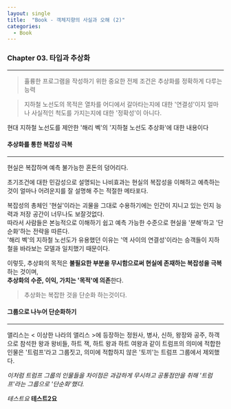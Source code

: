 ```yaml
---
layout: single
title:  "Book - 객체지향의 사실과 오해 (2)"
categories:
  - Book
---
```


### Chapter 03. 타입과 추상화

---

> 휼륭한 프로그램을 작성하기 위한 중요한 전제 조건은 추상화를 정확하게 다루는 능력

> 지하철 노선도의 목적은 열차를 어디에서 갈아타는지에 대한 '연결성'이지
> 얼마나 사실적인 척도를 가지는지에 대한 '정확성'이 아니다.

현대 지하철 노선도를 제안한 '해리 벡'의 '지하철 노선도 추상화'에 대한 내용이다

#### 추상화를 통한 복잡성 극복

---

현실은 복잡하며 예측 불가능한 혼돈의 덩어리다.

초기조건에 대한 민감성으로 설명되는 나비효과는 현실의 복잡성을 이해하고 예측하는 것이 얼마나 어려운지를 잘 설명해 주는 적절한 메타포다.

복잡성의 총체인 '현실'이라는 괴물을 그대로 수용하기에는 인간이 지니고 있는 인지 능력과 저장 공간이 너무나도 보잘것없다.  
따라서 사람들은 본능적으로 이해하기 쉽고 예측 가능한 수준으로 현실을 '분해'하고 '단순화'하는 전략을 따른다.  
'해리 벡'의 지하철 노선도가 유용했던 이유는 '역 사이의 연결성'이라는 승객들이 지하철을 바라보는 모델과 일치했기 때문이다.

이렇듯, 추상화의 목적은 **불필요한 부분을 무시함으로써 현실에 존재하는 복잡성을 극복**하는 것이며,  
**추상화의 수준, 이익, 가치는 '목적'에 의존**한다.

> 추상화는 복잡한 것을 단순화 하는것이다.

#### 그룹으로 나누어 단순화하기

---

앨리스는 < 이상한 나라의 앨리스 >에 등장하는 정원사, 병사, 신하, 왕장와 공주, 하객으로 참석한 왕과 왕비들, 하트 잭, 하트 왕과 하트 여왕과 같이
트럼프의 의미에 적합한 인물은 '트럼프'라고 그룹짓고, 의미에 적합하지 않은 '토끼'는 트럼프 그룹에서 제외했다.

_이처럼 트럼프 그룹의 인물들을 차이점은 과감하게 무시하고 공통점만을 취해 '트럼프'라는 그룹으로 '단순화'했다._

_테스트요_
**테스트2요**

